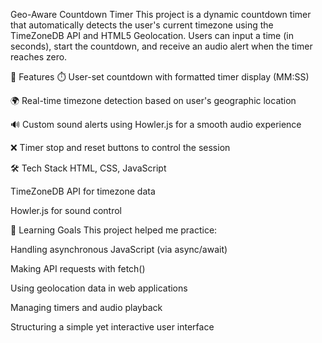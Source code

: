 Geo-Aware Countdown Timer
This project is a dynamic countdown timer that automatically detects the user's current timezone using the TimeZoneDB API and HTML5 Geolocation. Users can input a time (in seconds), start the countdown, and receive an audio alert when the timer reaches zero.

🔧 Features
⏱️ User-set countdown with formatted timer display (MM:SS)

🌍 Real-time timezone detection based on user's geographic location

🔊 Custom sound alerts using Howler.js for a smooth audio experience

❌ Timer stop and reset buttons to control the session

🛠️ Tech Stack
HTML, CSS, JavaScript

TimeZoneDB API for timezone data

Howler.js for sound control

🎯 Learning Goals
This project helped me practice:

Handling asynchronous JavaScript (via async/await)

Making API requests with fetch()

Using geolocation data in web applications

Managing timers and audio playback

Structuring a simple yet interactive user interface

